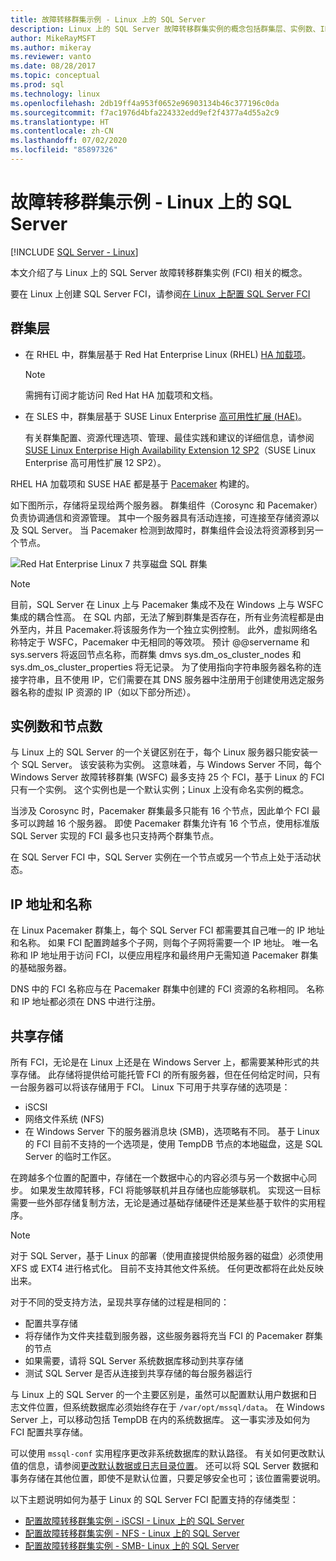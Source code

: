 ```yaml
---
title: 故障转移群集示例 - Linux 上的 SQL Server
description: Linux 上的 SQL Server 故障转移群集实例的概念包括群集层、实例数、IP 地址和名称以及共享存储。
author: MikeRayMSFT
ms.author: mikeray
ms.reviewer: vanto
ms.date: 08/28/2017
ms.topic: conceptual
ms.prod: sql
ms.technology: linux
ms.openlocfilehash: 2db19ff4a953f0652e96903134b46c377196c0da
ms.sourcegitcommit: f7ac1976d4bfa224332edd9ef2f4377a4d55a2c9
ms.translationtype: HT
ms.contentlocale: zh-CN
ms.lasthandoff: 07/02/2020
ms.locfileid: "85897326"
---
```

# <a name="failover-cluster-instances---sql-server-on-linux"></a>故障转移群集示例 - Linux 上的 SQL Server

[!INCLUDE [SQL Server - Linux](../includes/applies-to-version/sql-linux.md)]

本文介绍了与 Linux 上的 SQL Server 故障转移群集实例 (FCI) 相关的概念。 

要在 Linux 上创建 SQL Server FCI，请参阅[在 Linux 上配置 SQL Server FCI](sql-server-linux-shared-disk-cluster-configure.md)

## <a name="the-clustering-layer"></a>群集层

* 在 RHEL 中，群集层基于 Red Hat Enterprise Linux (RHEL) [HA 加载项](https://access.redhat.com/documentation/en-US/Red_Hat_Enterprise_Linux/6/pdf/High_Availability_Add-On_Overview/Red_Hat_Enterprise_Linux-6-High_Availability_Add-On_Overview-en-US.pdf)。 

    > [!NOTE] 
    > 需拥有订阅才能访问 Red Hat HA 加载项和文档。 

* 在 SLES 中，群集层基于 SUSE Linux Enterprise [高可用性扩展 (HAE)](https://www.suse.com/products/highavailability)。

    有关群集配置、资源代理选项、管理、最佳实践和建议的详细信息，请参阅 [SUSE Linux Enterprise High Availability Extension 12 SP2](https://www.suse.com/documentation/sle-ha-12/index.html)（SUSE Linux Enterprise 高可用性扩展 12 SP2）。

RHEL HA 加载项和 SUSE HAE 都是基于 [Pacemaker](https://clusterlabs.org/) 构建的。

如下图所示，存储将呈现给两个服务器。 群集组件（Corosync 和 Pacemaker）负责协调通信和资源管理。 其中一个服务器具有活动连接，可连接至存储资源以及 SQL Server。 当 Pacemaker 检测到故障时，群集组件会设法将资源移到另一个节点。  

![Red Hat Enterprise Linux 7 共享磁盘 SQL 群集](./media/sql-server-linux-shared-disk-cluster-red-hat-7-configure/LinuxCluster.png) 


> [!NOTE]
> 目前，SQL Server 在 Linux 上与 Pacemaker 集成不及在 Windows 上与 WSFC 集成的耦合性高。 在 SQL 内部，无法了解到群集是否存在，所有业务流程都是由外至内，并且 Pacemaker.将该服务作为一个独立实例控制。 此外，虚拟网络名称特定于 WSFC，Pacemaker 中无相同的等效项。 预计 @@servername 和 sys.servers 将返回节点名称，而群集 dmvs sys.dm_os_cluster_nodes 和 sys.dm_os_cluster_properties 将无记录。 为了使用指向字符串服务器名称的连接字符串，且不使用 IP，它们需要在其 DNS 服务器中注册用于创建使用选定服务器名称的虚拟 IP 资源的 IP（如以下部分所述）。

## <a name="number-of-instances-and-nodes"></a>实例数和节点数

与 Linux 上的 SQL Server 的一个关键区别在于，每个 Linux 服务器只能安装一个 SQL Server。 该安装称为实例。 这意味着，与 Windows Server 不同，每个 Windows Server 故障转移群集 (WSFC) 最多支持 25 个 FCI，基于 Linux 的 FCI 只有一个实例。 这个实例也是一个默认实例；Linux 上没有命名实例的概念。 

当涉及 Corosync 时，Pacemaker 群集最多只能有 16 个节点，因此单个 FCI 最多可以跨越 16 个服务器。 即使 Pacemaker 群集允许有 16 个节点，使用标准版 SQL Server 实现的 FCI 最多也只支持两个群集节点。

在 SQL Server FCI 中，SQL Server 实例在一个节点或另一个节点上处于活动状态。

## <a name="ip-address-and-name"></a>IP 地址和名称
在 Linux Pacemaker 群集上，每个 SQL Server FCI 都需要其自己唯一的 IP 地址和名称。 如果 FCI 配置跨越多个子网，则每个子网将需要一个 IP 地址。 唯一名称和 IP 地址用于访问 FCI，以便应用程序和最终用户无需知道 Pacemaker 群集的基础服务器。

DNS 中的 FCI 名称应与在 Pacemaker 群集中创建的 FCI 资源的名称相同。
名称和 IP 地址都必须在 DNS 中进行注册。

## <a name="shared-storage"></a>共享存储
所有 FCI，无论是在 Linux 上还是在 Windows Server 上，都需要某种形式的共享存储。 此存储将提供给可能托管 FCI 的所有服务器，但在任何给定时间，只有一台服务器可以将该存储用于 FCI。 Linux 下可用于共享存储的选项是：

- iSCSI
- 网络文件系统 (NFS)
- 在 Windows Server 下的服务器消息块 (SMB)，选项略有不同。 基于 Linux 的 FCI 目前不支持的一个选项是，使用 TempDB 节点的本地磁盘，这是 SQL Server 的临时工作区。

在跨越多个位置的配置中，存储在一个数据中心的内容必须与另一个数据中心同步。 如果发生故障转移，FCI 将能够联机并且存储也应能够联机。 实现这一目标需要一些外部存储复制方法，无论是通过基础存储硬件还是某些基于软件的实用程序。 

>[!NOTE]
>对于 SQL Server，基于 Linux 的部署（使用直接提供给服务器的磁盘）必须使用 XFS 或 EXT4 进行格式化。 目前不支持其他文件系统。 任何更改都将在此处反映出来。

对于不同的受支持方法，呈现共享存储的过程是相同的：

- 配置共享存储
- 将存储作为文件夹挂载到服务器，这些服务器将充当 FCI 的 Pacemaker 群集的节点
- 如果需要，请将 SQL Server 系统数据库移动到共享存储
- 测试 SQL Server 是否从连接到共享存储的每台服务器运行

与 Linux 上的 SQL Server 的一个主要区别是，虽然可以配置默认用户数据和日志文件位置，但系统数据库必须始终存在于 `/var/opt/mssql/data`。 在 Windows Server 上，可以移动包括 TempDB 在内的系统数据库。 这一事实涉及如何为 FCI 配置共享存储。

可以使用 `mssql-conf` 实用程序更改非系统数据库的默认路径。 有关如何更改默认值的信息，请参阅[更改默认数据或日志目录位置](sql-server-linux-configure-mssql-conf.md#datadir)。 还可以将 SQL Server 数据和事务存储在其他位置，即使不是默认位置，只要足够安全也可；该位置需要说明。

以下主题说明如何为基于 Linux 的 SQL Server FCI 配置支持的存储类型：

- [配置故障转移群集实例 - iSCSI - Linux 上的 SQL Server](sql-server-linux-shared-disk-cluster-configure-iscsi.md)
- [配置故障转移群集实例 - NFS - Linux 上的 SQL Server](sql-server-linux-shared-disk-cluster-configure-nfs.md)
- [配置故障转移群集实例 - SMB- Linux 上的 SQL Server](sql-server-linux-shared-disk-cluster-configure-smb.md)
